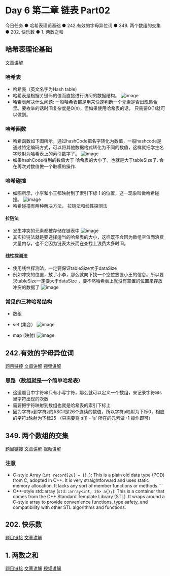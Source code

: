 # Day 6 第二章 链表 Part02

 今日任务 
● 哈希表理论基础 
● 242.有效的字母异位词 
● 349. 两个数组的交集 
● 202. 快乐数
● 1. 两数之和   

## 哈希表理论基础
[文章讲解](https://programmercarl.com/%E5%93%88%E5%B8%8C%E8%A1%A8%E7%90%86%E8%AE%BA%E5%9F%BA%E7%A1%80.html)

### 哈希表
- 哈希表（英文名字为Hash table)
- 哈希表是根据关键码的值而直接进行访问的数据结构。
![image](https://github.com/zhangchi0605/LeetCode/assets/30234384/36449d7b-4908-4f40-9ea6-59fe2792425d)
- 哈希表解决什么问题: 一般哈希表都是用来快速判断一个元素是否出现集合里。要枚举的话时间复杂度是O(n)，但如果使用哈希表的话， 只需要O(1)就可以做到。
  
### 哈希函数
- 哈希函数如下图所示，通过hashCode把名字转化为数值，一般hashcode是通过特定编码方式，可以将其他数据格式转化为不同的数值，这样就把学生名字映射为哈希表上的索引数字了。
![image](https://github.com/zhangchi0605/LeetCode/assets/30234384/6218a974-1d12-44b6-a37c-a132ad626415)
- 如果hashCode得到的数值大于 哈希表的大小了，也就是大于tableSize了. 会在再次对数值做一个取模的操作.

### 哈希碰撞
- 如图所示，小李和小王都映射到了索引下标 1 的位置，这一现象叫做哈希碰撞。
![image](https://github.com/zhangchi0605/LeetCode/assets/30234384/3bc9ce45-d541-471d-a287-76e8b192c1b7)
- 哈希碰撞有两种解决方法， 拉链法和线性探测法
#### 拉链法
- 发生冲突的元素都被存储在链表中
![image](https://github.com/zhangchi0605/LeetCode/assets/30234384/b22ae30f-5d35-442c-ab46-58b551f690be)
- 其实拉链法就是要选择适当的哈希表的大小，这样既不会因为数组空值而浪费大量内存，也不会因为链表太长而在查找上浪费太多时间。

#### 线性探测法
- 使用线性探测法，一定要保证tableSize大于dataSize
- 例如冲突的位置，放了小李，那么就向下找一个空位放置小王的信息。所以要求tableSize一定要大于dataSize ，要不然哈希表上就没有空置的位置来存放 冲突的数据了
![image](https://github.com/zhangchi0605/LeetCode/assets/30234384/adc671ed-7ce2-408a-98a6-420c0ffad67c)

### 常见的三种哈希结构
- 数组
- set (集合）
 ![image](https://github.com/zhangchi0605/LeetCode/assets/30234384/e8850936-da49-4c2d-b0d0-9dd155691858)

- map (映射)
![image](https://github.com/zhangchi0605/LeetCode/assets/30234384/55303174-c774-4f36-90b9-25a3f560b81e)


## 242.有效的字母异位词 
[题目链接](https://leetcode.cn/problems/valid-anagram/description/)
[文章讲解](https://programmercarl.com/0242.%E6%9C%89%E6%95%88%E7%9A%84%E5%AD%97%E6%AF%8D%E5%BC%82%E4%BD%8D%E8%AF%8D.html)
[视频讲解](https://www.bilibili.com/video/BV1YG411p7BA)

### 思路（数组就是一个简单哈希表）
- 这道题目中字符串只有小写字符，那么就可以定义一个数组，来记录字符串s里字符出现的次数
- 需要把字符映射到数组也就是哈希表的索引下标上
- 因为字符a到字符z的ASCII是26个连续的数值，所以字符a映射为下标0，相应的字符z映射为下标25 （只需要将 s[i] - ‘a’ 所在的元素做+1 操作即可）
## 349. 两个数组的交集 
[题目链接](https://leetcode.cn/problems/intersection-of-two-arrays/)
[文章讲解](https://programmercarl.com/0349.%E4%B8%A4%E4%B8%AA%E6%95%B0%E7%BB%84%E7%9A%84%E4%BA%A4%E9%9B%86.html)
[视频讲解](https://www.bilibili.com/video/BV1ba411S7wu)

### 注意
- C-style Array (```int record[26] = {};```): This is a plain old data type (POD) from C, adopted in C++. It is very straightforward and uses static memory allocation. It lacks any sort of member functions or methods.```
- C++-style std::array (```std::array<int, 26> a{};```): This is a container that comes from the C++ Standard Template Library (STL). It wraps around a C-style array to provide convenience functions, type safety, and compatibility with other STL algorithms and functions.
  
## 202. 快乐数
[题目链接](https://leetcode.cn/problems/happy-number/)
[文章讲解](https://programmercarl.com/0202.%E5%BF%AB%E4%B9%90%E6%95%B0.html#%E6%80%9D%E8%B7%AF)
 
## 1. 两数之和
[题目链接](https://leetcode.cn/problems/two-sum/)
[文章讲解](https://programmercarl.com/0001.%E4%B8%A4%E6%95%B0%E4%B9%8B%E5%92%8C.html#%E7%AE%97%E6%B3%95%E5%85%AC%E5%BC%80%E8%AF%BE)
[视频讲解](https://www.bilibili.com/video/BV1aT41177mK)
